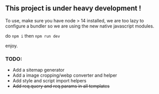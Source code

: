 ## This project is under heavy development ! 

To use, make sure you have node > 14 installed, we are too lazy to
configure a bundler so we are using the new native javascript modules.

do `npm i`
then `npm run dev`

enjoy.

### TODO:

* Add a sitemap generator
* Add a image cropping/webp converter and helper
* Add style and script import helpers
* ~~Add req.query and req.params in all templates~~
